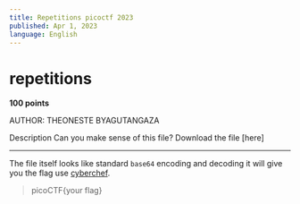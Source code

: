 ```yaml
---
title: Repetitions picoctf 2023
published: Apr 1, 2023
language: English
---
```


# repetitions

**100 points**

AUTHOR: THEONESTE BYAGUTANGAZA

Description
Can you make sense of this file?
Download the file [here]

---

The file itself looks like standard `base64` encoding and decoding it will give you the flag use [cyberchef](https://cyberchef.org/).

> picoCTF{your flag}
